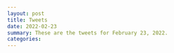 ```yaml
---
layout: post
title: Tweets
date: 2022-02-23
summary: These are the tweets for February 23, 2022.
categories:
---
```


